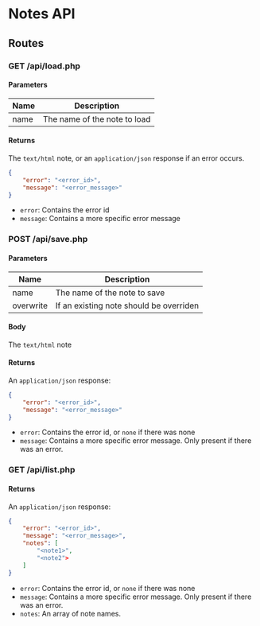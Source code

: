 # Notes API

## Routes

### GET /api/load.php

#### Parameters

| Name | Description                   |
|------|-------------------------------|
| name | The name of the note to load  |

#### Returns

The ``text/html`` note, or an ``application/json`` response if an error occurs.
```json
{
    "error": "<error_id>",
    "message": "<error_message>"
}
```
* ``error``: Contains the error id
* ``message``: Contains a more specific error message

### POST /api/save.php

#### Parameters

| Name      | Description                             |
|-----------|-----------------------------------------|
| name      | The name of the note to save            |
| overwrite | If an existing note should be overriden |

#### Body

The ``text/html`` note

#### Returns

An ``application/json`` response:
```json
{
    "error": "<error_id>",
    "message": "<error_message>"
}
```
* ``error``: Contains the error id, or ``none`` if there was none
* ``message``: Contains a more specific error message. Only present if there was an error.

### GET /api/list.php

#### Returns
An ``application/json`` response:
```json
{
    "error": "<error_id>",
    "message": "<error_message>",
    "notes": [
        "<note1>",
        "<note2">
    ]
}
```
* ``error``: Contains the error id, or ``none`` if there was none
* ``message``: Contains a more specific error message. Only present if there was an error.
* ``notes``: An array of note names.
